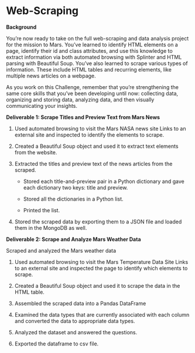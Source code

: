 # Web-Scraping

**Background**

You’re now ready to take on the full web-scraping and data analysis project for the mission to Mars. You’ve learned to identify HTML elements on a page, identify their id and class attributes, and use this knowledge to extract information via both automated browsing with Splinter and HTML parsing with Beautiful Soup. You’ve also learned to scrape various types of information. These include HTML tables and recurring elements, like multiple news articles on a webpage.

As you work on this Challenge, remember that you’re strengthening the same core skills that you’ve been developing until now: collecting data, organizing and storing data, analyzing data, and then visually communicating your insights.

**Deliverable 1: Scrape Titles and Preview Text from Mars News**

1. Used automated browsing to visit the Mars NASA news site Links to an external site and inspected to identify the elements to scrape.

2. Created a Beautiful Soup object and used it to extract text elements from the website.

3. Extracted the titles and preview text of the news articles from the scraped.

   * Stored each title-and-preview pair in a Python dictionary and gave each dictionary two keys: title and preview.
     
   * Stored all the dictionaries in a Python list.

   * Printed the list.
  
4. Stored the scraped data by exporting them to a JSON file and loaded them in the MongoDB as well.
  
**Deliverable 2: Scrape and Analyze Mars Weather Data**
  
  Scraped and analyzed the Mars weather data
  
   1. Used automated browsing to visit the Mars Temperature Data Site Links to an external site and inspected the page to identify which elements to scrape.
  
   2. Created a Beautiful Soup object and used it to scrape the data in the HTML table.
  
   3. Assembled the scraped data into a Pandas DataFrame
  
   4. Examined the data types that are currently associated with each column and converted the data to appropriate data types.
  
   5. Analyzed the dataset and answered the questions.
  
   6. Exported the dataframe to csv file.
   
